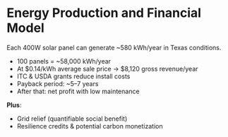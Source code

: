 # Energy Production and Financial Model

Each 400W solar panel can generate ~580 kWh/year in Texas conditions.

- 100 panels = ~58,000 kWh/year
- At $0.14/kWh average sale price → $8,120 gross revenue/year
- ITC & USDA grants reduce install costs
- Payback period: ~5–7 years
- After that: net profit with low maintenance

**Plus**:
- Grid relief (quantifiable social benefit)
- Resilience credits & potential carbon monetization

